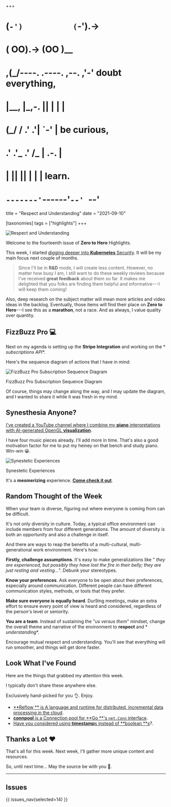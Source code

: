 +++
#   (`-')           (`-').->
#   ( OO).->        (OO )__
# ,(_/----. .----. ,--. ,'-' doubt everything,
# |__,    |\_,-.  ||  | |  |
#  (_/   /    .' .'|  `-'  | be curious,
#  .'  .'_  .'  /_ |  .-.  |
# |       ||      ||  | |  | learn.
# `-------'`------'`--' `--'

title = "Respect and Understanding"
date = "2021-09-10"

[taxonomies]
tags = ["highlights"]
+++

![Respect and Understanding](/zerotohero-dev/content/images/size/w1200/2024/03/diverse-team.png)

Welcome to the fourteenth issue of **Zero to Hero** Highlights.

This week, I started [digging deeper into **Kubernetes** 
Security](https://twitter.com/vadidekivolkan/status/1436155554615869447). It
will be my main focus next couple of months.

> Since I'll be in **R&D** mode, I will create less content. However, no matter
> how busy I am, I still want to do these weekly reviews because I've received 
> **great feedback** about them so far. It makes me delighted that you folks are
> finding them helpful and informative---I will keep them coming!

Also, deep research on the subject matter will mean more articles and video
ideas in the backlog. Eventually, those items will find their place on **Zero to
Hero**---I see this as a **marathon**, not a race. And as always, I value
quality over quantity.

## FizzBuzz Pro 💻

Next on my agenda is setting up the **Stripe Integration** and working on the *
*subscriptions API**.

Here's the sequence diagram of actions that I have in mind:

![FizzBuzz Pro Subscription Sequence Diagram](/images/2021/09/Screen-Shot-2021-09-10-at-10.11.11-PM.png)

FizzBuzz Pro Subscription Sequence Diagram

Of course, things may change along the way, and I may update the diagram, and I
wanted to share it while it was fresh in my mind.

## Synesthesia Anyone?

[I've created a YouTube channel where I combine my **piano** 
interpretations with AI-generated OpenGL 
**visualization**](https://www.youtube.com/channel/UCdpJG2a5xmDRcYjjQuFH8KQ).

I have four music pieces already. I'll add more in time. That's also a good
motivation factor for me to put my heiney on that bench and study piano. Win-win
😀.

![Synestetic Experiences](/content/images/2021/09/Screen-Shot-2021-09-10-at-10.14.31-PM.png)

Synestetic Experiences

It's a **mesmerizing** experience. 
[**Come check it out**](https://www.youtube.com/channel/UCdpJG2a5xmDRcYjjQuFH8KQ).

Random Thought of the Week
-------------------------------

When your team is diverse, figuring out where everyone is coming from can be
difficult.

It's not only diversity in culture. Today, a typical office environment can
include members from four different generations. The amount of diversity is both
an opportunity and also a challenge in itself.

And there are ways to reap the benefits of a multi-cultural, multi-generational
work environment. Here's how:

**Firstly, challenge assumptions**. It's easy to make generalizations like "
_they are experienced, but possibly they have lost the fire in their belly; they
are just resting and vesting..._". Debunk your stereotypes.

**Know your preferences**. Ask everyone to be open about their preferences,
especially around communication. Different people can have different
communication styles, methods, or tools that they prefer.

**Make sure everyone is equally heard**. Dur9ing meetings, make an extra effort
to ensure every point of view is heard and considered, regardless of the
person's level or seniority.

**You are a team**. Instead of sustaining the "_us versus them_" mindset, change
the overall theme and narrative of the environment to **respect** and *
*understanding**.

Encourage mutual respect and understanding. You'll see that everything will run
smoother, and things will get done faster.

Look What I've Found
--------------------

Here are the things that grabbed my attention this week.

I typically don't share these anywhere else.

Exclusively hand-picked for you 👌. Enjoy.

* [**Reflow
  ** is A language and runtime for distributed, incremental data processing in the cloud](https://github.com/grailbio/reflow).
* [**connpool** is a Connection pool for **Go
  **'s `net.Conn` interface](https://github.com/buraksezer/connpool).
* [Have you considered using **timestamp**s instead of **boolean
  **s](https://changelog.com/posts/you-might-as-well-timestamp-it)?.

Thanks a Lot ❤️
---------------

That's all for this week. Next week, I'll gather more unique content and
resources.

So, until next time... May the source be with you 🦄.

--------

## Issues

{{ issues_nav(selected=14) }}
